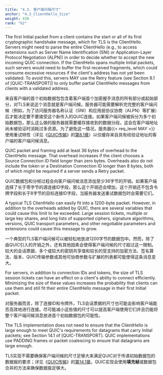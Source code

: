```yaml
---
title: "4.3. 客户端问候尺寸"
anchor: "4.3_ClientHello_Size"
weight: 430
rank: "h2"
---
```


The first Initial packet from a client contains the start or all of its first cryptographic handshake message, which for TLS is the ClientHello. Servers might need to parse the entire ClientHello (e.g., to access extensions such as Server Name Identification (SNI) or Application-Layer Protocol Negotiation (ALPN)) in order to decide whether to accept the new incoming QUIC connection. If the ClientHello spans multiple Initial packets, such servers would need to buffer the first received fragments, which could consume excessive resources if the client's address has not yet been validated. To avoid this, servers MAY use the Retry feature (see Section 8.1 of [QUIC-TRANSPORT]) to only buffer partial ClientHello messages from clients with a validated address.

来自客户端的首个初始数据包包含着客户端首个加密握手消息的所有部分或起始部分，对TLS来说这个消息就是客户端问候。服务器可能需要解析完完整的客户端问候（例如，为了访问服务器名称认证（SNI）和应用层协议协商（ALPN）等扩展）后才能决定要不要接受这个新传入的QUIC连接。如果客户端问候被拆分为多个初始数据包，那么这么做的服务器就需要缓存接收到的数据分段，这会在客户端地址尚未被验证时消耗过多资源。为了避免这一情况，服务器{{< req_level MAY >}}使用重试特性（详见《[QUIC传输]()》的[第8.1章]()）以仅缓存来自具有经验证地址的客户端的客户端问候消息。

QUIC packet and framing add at least 36 bytes of overhead to the ClientHello message. That overhead increases if the client chooses a Source Connection ID field longer than zero bytes. Overheads also do not include the token or a Destination Connection ID longer than 8 bytes, both of which might be required if a server sends a Retry packet.

QUIC数据包和分帧过程会向客户端问候消息添加至少36字节的开销。如果客户端选择了长于零字节的源连接ID字段，那么这个开销还会增加。这个开销还不包含令牌字段和长于8字节的目标连接ID字段，当服务器发送重试数据包时会需要它们。

A typical TLS ClientHello can easily fit into a 1200-byte packet. However, in addition to the overheads added by QUIC, there are several variables that could cause this limit to be exceeded. Large session tickets, multiple or large key shares, and long lists of supported ciphers, signature algorithms, versions, QUIC transport parameters, and other negotiable parameters and extensions could cause this message to grow.

一个典型的TLS客户端问候可以被轻松地放进1200字节的数据包中。然而，除了由QUIC引入的开销之外，还有其他因素会使得客户端问候的尺寸超过这一限制。较大的会话票据、多个或较大的密钥共享值和较长的受支持的加密方法、签名算法、版本、QUIC传输参数或其他可协商参数与扩展的列表都可能使得这条消息变大。

For servers, in addition to connection IDs and tokens, the size of TLS session tickets can have an effect on a client's ability to connect efficiently. Minimizing the size of these values increases the probability that clients can use them and still fit their entire ClientHello message in their first Initial packet.

对服务器而言，除了连接ID和令牌外，TLS会话票据的尺寸也可能会影响客户端能否高效地进行连接。尽可能减小这些值的尺寸可以提高客户端使用它们并且仍能将整个客户端问候消息放进首个初始数据包的可能性。

The TLS implementation does not need to ensure that the ClientHello is large enough to meet QUIC's requirements for datagrams that carry Initial packets; see Section 14.1 of [QUIC-TRANSPORT]. QUIC implementations use PADDING frames or packet coalescing to ensure that datagrams are large enough.

TLS实现不需要确保客户端问候的尺寸足够大来满足QUIC对于传递初始数据包的数据报的要求；详见《[QUIC传输]()》的[第14.1章]()。QUIC实现会使用**填充帧**或数据包合并的方法来确保数据报足够大。
